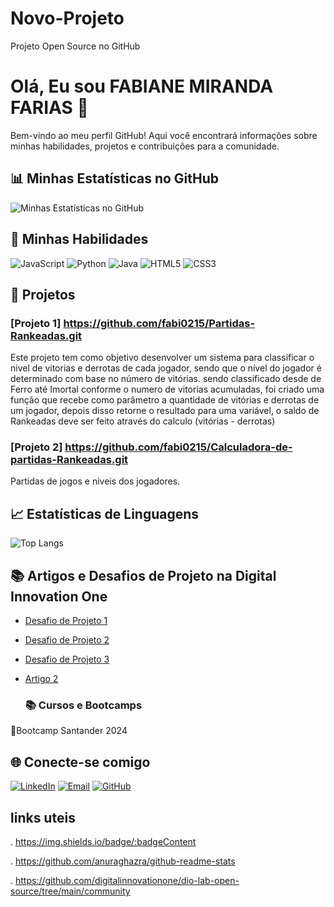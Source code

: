 # Novo-Projeto
Projeto Open Source no GitHub

# Olá, Eu sou FABIANE MIRANDA FARIAS 👋

Bem-vindo ao meu perfil GitHub! Aqui você encontrará informações sobre minhas habilidades, projetos e contribuições para a comunidade.

## 📊 Minhas Estatísticas no GitHub

![Minhas Estatísticas no GitHub](https://github.com/fabi0215)

## 🌟 Minhas Habilidades

![JavaScript](https://img.shields.io/badge/JavaScript-FFD700?style=for-the-badge&logo=javascript&logoColor=black)
![Python](https://img.shields.io/badge/Python-3776AB?style=for-the-badge&logo=python&logoColor=white)
![Java](https://img.shields.io/badge/Java-007396?style=for-the-badge&logo=java&logoColor=white)
![HTML5](https://img.shields.io/badge/HTML5-E34F26?style=for-the-badge&logo=html5&logoColor=white)
![CSS3](https://img.shields.io/badge/CSS3-1572B6?style=for-the-badge&logo=css3&logoColor=white)

## 🚀 Projetos

### [Projeto 1] https://github.com/fabi0215/Partidas-Rankeadas.git
Este projeto tem como objetivo desenvolver um sistema para classificar o nivel de vitorias e derrotas de cada jogador, sendo que o nível do jogador é determinado com base no número de vitórias. sendo classificado desde de Ferro até Imortal conforme o numero de vitorias acumuladas, foi criado uma função que recebe como parâmetro a quantidade de vitórias e derrotas de um jogador, depois disso retorne o resultado para uma variável, o saldo de Rankeadas deve ser feito através do calculo (vitórias - derrotas)

### [Projeto 2] https://github.com/fabi0215/Calculadora-de-partidas-Rankeadas.git
Partidas de jogos e niveis dos jogadores.


## 📈 Estatísticas de Linguagens

![Top Langs](https://github-readme-stats.vercel.app/api/top-langs/?username=SEU_USUARIO&layout=compact&theme=radical)

## 📚 Artigos e Desafios de Projeto na Digital Innovation One

- [Desafio de Projeto 1](https://web.dio.me/lab/desafio-de-projeto-contribuindo-em-um-projeto-open-source-no-github/learning/c333b076-7300-4939-b3ca-b5e0103e01d0?back=/track/santander-2024-criando-jogos-com-godot)
- [Desafio de Projeto 2](https://web.dio.me/project/classificador-de-nivel-de-heroi/learning/760a7dbe-0e47-49d8-a364-680a7394e947?back=/track/santander-2024-criando-jogos-com-godot&tab=undefined&moduleId=undefined)
- [Desafio de Projeto 3](https://web.dio.me/project/calculadora-de-partidas-rankeadas/learning/7e8c807a-ac55-42d0-be9e-cf453c50efca?back=/track/santander-2024-criando-jogos-com-godot&tab=undefined&moduleId=undefined)
- [Artigo 2](https://www.dio.me/articles/artigo-2)

  ### 📚 Cursos e Bootcamps

📖Bootcamp Santander 2024

## 🌐 Conecte-se comigo

[![LinkedIn](https://img.shields.io/badge/LinkedIn-0A66C2?style=for-the-badge&logo=linkedin&logoColor=white)](https://www.linkedin.com/in/fabiane-miranda-65309b123/)
[![Email](https://img.shields.io/badge/Email-D14836?style=for-the-badge&logo=gmail&logoColor=white)](fabianemiranda95@gmail.com)
[![GitHub](https://img.shields.io/badge/GitHub-100000?style=for-the-badge&logo=github&logoColor=white)](https://github.com/fabi0215)


## links uteis


. https://img.shields.io/badge/:badgeContent

. https://github.com/anuraghazra/github-readme-stats

. https://github.com/digitalinnovationone/dio-lab-open-source/tree/main/community

